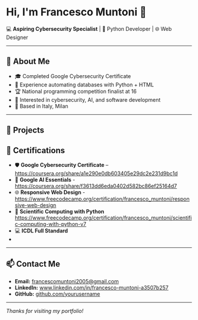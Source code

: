 # Hi, I'm Francesco Muntoni 👋

💻 **Aspiring Cybersecurity Specialist** | 🐍 Python Developer | 🌐 Web Designer

---

## 🚀 About Me
- 🎓 Completed Google Cybersecurity Certificate
- 💼 Experience automating databases with Python + HTML
- 🏆 National programming competition finalist at 16
- 🔐 Interested in cybersecurity, AI, and software development
- 📍 Based in Italy, Milan

---

## 📂 Projects



## 📜 Certifications
- 🛡️ **Google Cybersecurity Certificate** – https://coursera.org/share/a1e290e0db603405e29dc2e231d9bc1d
- 🤖 **Google AI Essentials** - https://coursera.org/share/f3613dd6eda0402d582bc86ef25164d7
- 🌐 **Responsive Web Design** - https://www.freecodecamp.org/certification/francesco_muntoni/responsive-web-design
- 🐍 **Scientific Computing with Python** https://www.freecodecamp.org/certification/francesco_muntoni/scientific-computing-with-python-v7
- 💻 **ICDL Full Standard**
- 
---

## 📫 Contact Me
- **Email:** francescomuntoni2005@gmail.com
- **LinkedIn:** www.linkedin.com/in/francesco-muntoni-a3507b257
- **GitHub:** [github.com/yourusername](LINK)

---
*Thanks for visiting my portfolio!*

